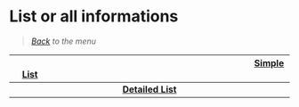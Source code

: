 # List or all informations


> *[Back](../games.md) to the menu*

| <img width="430" height="1">[Simple List](3ds_list.md)<img width="430" height="1"> | 
| :---: |
| **[Detailed List](3ds_info_games.md)** |
